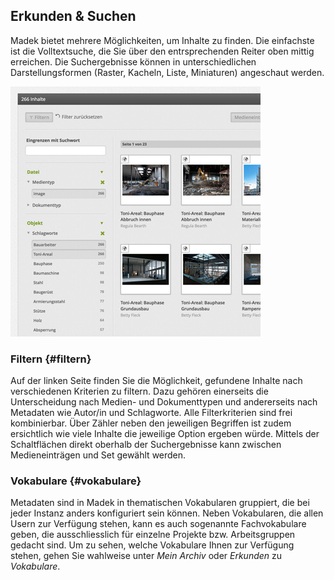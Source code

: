 ## Erkunden & Suchen

Madek bietet mehrere Möglichkeiten, um Inhalte zu finden. Die einfachste ist die Volltextsuche, die Sie über den entrsprechenden Reiter oben mittig erreichen. Die Suchergebnisse können in unterschiedlichen Darstellungsformen (Raster, Kacheln, Liste, Miniaturen) angeschaut werden.

[![Filterleiste](/assets/interfaces-filters.jpg "Filterleiste")](/assets/interfaces-filters.png)

### Filtern {#filtern}

Auf der linken Seite finden Sie die Möglichkeit, gefundene Inhalte nach verschiedenen Kriterien zu filtern. Dazu gehören einerseits die Unterscheidung nach Medien- und Dokumenttypen und andererseits nach Metadaten wie Autor/in und Schlagworte. Alle Filterkriterien sind frei kombinierbar. Über Zähler neben den jeweiligen Begriffen ist zudem ersichtlich wie viele Inhalte die jeweilige Option ergeben würde. Mittels der Schaltflächen direkt oberhalb der Suchergebnisse kann zwischen Medieneinträgen und Set gewählt werden.

### Vokabulare {#vokabulare}

Metadaten sind in Madek in thematischen Vokabularen gruppiert, die bei jeder Instanz anders konfiguriert sein können. Neben Vokabularen, die allen Usern zur Verfügung stehen, kann es auch sogenannte Fachvokabulare geben, die ausschliesslich für einzelne Projekte bzw. Arbeitsgruppen gedacht sind. Um zu sehen, welche Vokabulare Ihnen zur Verfügung stehen, gehen Sie wahlweise unter *Mein Archiv* oder *Erkunden* zu *Vokabulare*.